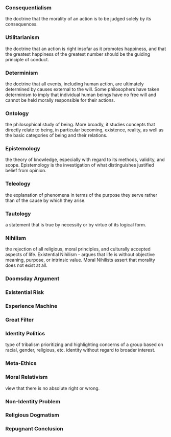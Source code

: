 ### Consequentialism
the doctrine that the morality of an action is to be judged solely by its consequences.


### Utilitarianism 
the doctrine that an action is right insofar as it promotes happiness, and that the greatest happiness of the greatest number should be the guiding principle of conduct.


### Determinism
the doctrine that all events, including human action, are ultimately determined by causes external to the will. Some philosophers have taken determinism to imply that individual human beings have no free will and cannot be held morally responsible for their actions.


### Ontology
the philosophical study of being. More broadly, it studies concepts that directly relate to being, in particular becoming, existence, reality, as well as the basic categories of being and their relations.


### Epistemology
the theory of knowledge, especially with regard to its methods, validity, and scope. Epistemology is the investigation of what distinguishes justified belief from opinion.


### Teleology
the explanation of phenomena in terms of the purpose they serve rather than of the cause by which they arise.


### Tautology
a statement that is true by necessity or by virtue of its logical form.


### Nihilism
the rejection of all religious, moral principles, and culturally accepted aspects of life. Existential Nihilism - argues that life is without objective meaning, purpose, or intrinsic value. Moral Nihilists assert that morality does not exist at all.


### Doomsday Argument


### Existential Risk


### Experience Machine


### Great Filter


### Identity Politics
type of tribalism prioritizing and highlighting concerns of a group based on racial, gender, religious, etc. identity without regard to broader interest.


### Meta-Ethics


### Moral Relativism
view that there is no absolute right or wrong.


### Non-Identity Problem


### Religious Dogmatism


### Repugnant Conclusion

